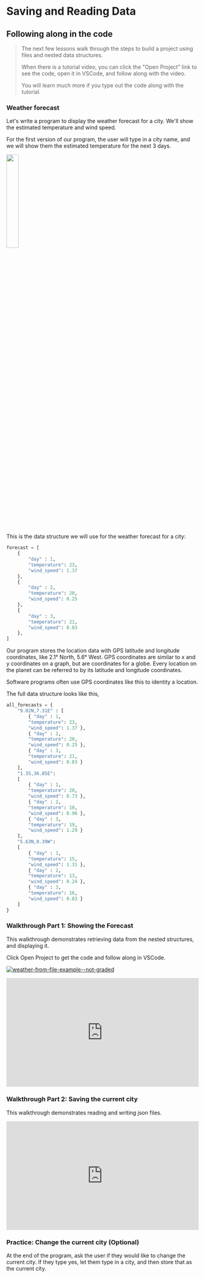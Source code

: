 # Saving and Reading Data

## Following along in the code

> The next few lessons walk through the steps to build a project using files and nested data structures. 
> 
> When there is a tutorial video, you can click the "Open Project" link to see the code, open it in VSCode, and follow along with the video.
> 
> You will learn much more if you type out the code along with the tutorial.

### Weather forecast

Let's write a program to display the weather forecast for a city. We'll show the estimated temperature and wind speed.

For the first version of our program, the user will type in a city name, and we will show them the estimated temperature for the next 3 days.

<image src="../../images/w1/weather.png" height="25%" width="25%" style="border:none, border-width: 0, border: 0; box-shadow: 0px 0px;" />

This is the data structure we will use for the weather forecast for a city:

```python
forecast = [
    { 
        "day" : 1,
        "temperature": 23,
        "wind_speed": 1.37
    },
    {
        "day" : 2,
        "temperature": 20,
        "wind_speed": 0.25
    },
    {
        "day" : 3,
        "temperature": 21,
        "wind_speed": 0.83
    },
]
```

Our program stores the location data with GPS latitude and longitude coordinates, like 2.1° North, 5.6° West. GPS coordinates are similar to x and y coordinates on a graph, but are coordinates for a globe. Every location on the planet can be referred to by its latitude and longitude coordinates.

Software programs often use GPS coordinates like this to identity a location.

The full data structure looks like this,

```python
all_forecasts = {
    "9.02N,7.31E" : [
        { "day" : 1,
        "temperature": 23,
        "wind_speed": 1.37 },
        { "day" : 2,
        "temperature": 20,
        "wind_speed": 0.25 },
        { "day" : 3,
        "temperature": 21,
        "wind_speed": 0.83 }
    ], 
    "1.3S,36.85E":
    [
        { "day" : 1,
        "temperature": 20,
        "wind_speed": 0.73 },
        { "day" : 2,
        "temperature": 18,
        "wind_speed": 0.96 },
        { "day" : 3,
        "temperature": 19,
        "wind_speed": 1.29 }
    ],
    "5.63N,0.39W":
    [
        { "day" : 1,
        "temperature": 15,
        "wind_speed": 1.31 },
        { "day" : 2,
        "temperature": 13,
        "wind_speed": 0.24 },
        { "day" : 3,
        "temperature": 16,
        "wind_speed": 0.83 }
    ]
}
```

### Walkthrough Part 1: Showing the Forecast

This walkthrough demonstrates retrieving data from the nested structures, and
displaying it. 

Click Open Project to get the code and follow along in VSCode.

<a href="https://classroom.github.com/a/bqXfOdqE" target="_blank"><img src="https://img.shields.io/static/v1?label=Open%20Project&message=Code%20for%20the%20weather%20file%20video%20(not%20graded)&color=blue" alt="weather-from-file-example--not-graded" /></a>

<!-- link to https://github.com/kibo-programming-2-jan-23/show-weather-from-file -->

<div style="position: relative; padding-bottom: 56.25%; height: 0;"><iframe src="https://www.youtube.com/embed/crdXLylaxQo?rel=0" title="Weather - Reading from Dictionaries" frameborder="0" allow="accelerometer; autoplay; clipboard-write; encrypted-media; gyroscope; picture-in-picture" allowfullscreen style="position: absolute; top: 0; left: 0; width: 100%; height: 100%;"></iframe></div>

### Walkthrough Part 2: Saving the current city

This walkthrough demonstrates reading and writing json files.

<div style="position: relative; padding-bottom: 56.25%; height: 0;"><iframe src="https://www.youtube.com/embed/vO-wHSf9Tko?rel=0" title="Weather - Reading from JSON" frameborder="0" allow="accelerometer; autoplay; clipboard-write; encrypted-media; gyroscope; picture-in-picture" allowfullscreen style="position: absolute; top: 0; left: 0; width: 100%; height: 100%;"></iframe></div>

### Practice: Change the current city (Optional)

At the end of the program, ask the user if they would like to change the current city. If they type yes, let them type in a city, and then store that as the current city.


